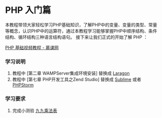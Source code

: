# PHP 入门篇

本教程带领大家轻松学习PHP基础知识，了解PHP中的变量、变量的类型、常量等概念，认识PHP中的运算符，通过本教程学习能够掌握PHP中顺序结构、条件结构、循环结构三种语言结构语句。 接下来让我们正式的开始了解  PHP ：

[PHP 基础视频教程 - 慕课网](http://www.imooc.com/learn/54)

### 学习说明

1. 教程中 \[第二章 WAMPServer集成环境安装\] 替换成  [Laragon](/ji-cheng-huan-jing/windows-laragon.md)
2. 教程中 \[第七章 PHP开发工具之Zend Studio\] 替换成 [Sublime](/ide-or-editor/sublime-text.md) 或者 [PHPStorm](/ide-or-editor/phpstorm.md)

### 学习要求

1. 完成小测验 [九九乘法表](/xiao-ce-yan/jiu-jiu-cheng-fa-biao.md)



